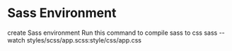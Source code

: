 # Sass Environment
create Sass environment
Run this command to compile sass to css
     sass --watch styles/scss/app.scss:style/css/app.css
